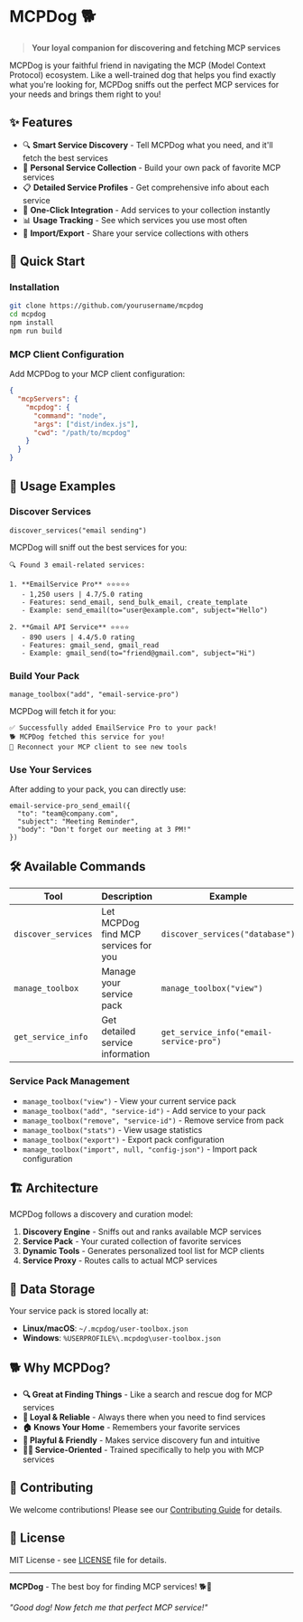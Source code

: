 # MCPDog 🐕

> **Your loyal companion for discovering and fetching MCP services**

MCPDog is your faithful friend in navigating the MCP (Model Context Protocol) ecosystem. Like a well-trained dog that helps you find exactly what you're looking for, MCPDog sniffs out the perfect MCP services for your needs and brings them right to you!

## ✨ Features

- 🔍 **Smart Service Discovery** - Tell MCPDog what you need, and it'll fetch the best services
- 🧰 **Personal Service Collection** - Build your own pack of favorite MCP services  
- 📋 **Detailed Service Profiles** - Get comprehensive info about each service
- 🎯 **One-Click Integration** - Add services to your collection instantly
- 📊 **Usage Tracking** - See which services you use most often
- 💾 **Import/Export** - Share your service collections with others

## 🚀 Quick Start

### Installation

```bash
git clone https://github.com/yourusername/mcpdog
cd mcpdog
npm install
npm run build
```

### MCP Client Configuration

Add MCPDog to your MCP client configuration:

```json
{
  "mcpServers": {
    "mcpdog": {
      "command": "node",
      "args": ["dist/index.js"],
      "cwd": "/path/to/mcpdog"
    }
  }
}
```

## 🐾 Usage Examples

### Discover Services
```
discover_services("email sending")
```

MCPDog will sniff out the best services for you:
```
🔍 Found 3 email-related services:

1. **EmailService Pro** ⭐⭐⭐⭐⭐
   - 1,250 users | 4.7/5.0 rating
   - Features: send_email, send_bulk_email, create_template
   - Example: send_email(to="user@example.com", subject="Hello")

2. **Gmail API Service** ⭐⭐⭐⭐
   - 890 users | 4.4/5.0 rating  
   - Features: gmail_send, gmail_read
   - Example: gmail_send(to="friend@gmail.com", subject="Hi")
```

### Build Your Pack
```
manage_toolbox("add", "email-service-pro")
```

MCPDog will fetch it for you:
```
✅ Successfully added EmailService Pro to your pack!
🐕 MCPDog fetched this service for you!
🔄 Reconnect your MCP client to see new tools
```

### Use Your Services
After adding to your pack, you can directly use:
```
email-service-pro_send_email({
  "to": "team@company.com",
  "subject": "Meeting Reminder", 
  "body": "Don't forget our meeting at 3 PM!"
})
```

## 🛠️ Available Commands

| Tool | Description | Example |
|------|-------------|---------|
| `discover_services` | Let MCPDog find MCP services for you | `discover_services("database")` |
| `manage_toolbox` | Manage your service pack | `manage_toolbox("view")` |
| `get_service_info` | Get detailed service information | `get_service_info("email-service-pro")` |

### Service Pack Management

- `manage_toolbox("view")` - View your current service pack
- `manage_toolbox("add", "service-id")` - Add service to your pack
- `manage_toolbox("remove", "service-id")` - Remove service from pack  
- `manage_toolbox("stats")` - View usage statistics
- `manage_toolbox("export")` - Export pack configuration
- `manage_toolbox("import", null, "config-json")` - Import pack configuration

## 🏗️ Architecture

MCPDog follows a discovery and curation model:

1. **Discovery Engine** - Sniffs out and ranks available MCP services
2. **Service Pack** - Your curated collection of favorite services
3. **Dynamic Tools** - Generates personalized tool list for MCP clients
4. **Service Proxy** - Routes calls to actual MCP services

## 📁 Data Storage

Your service pack is stored locally at:
- **Linux/macOS**: `~/.mcpdog/user-toolbox.json`
- **Windows**: `%USERPROFILE%\.mcpdog\user-toolbox.json`

## 🐕 Why MCPDog?

- **🔍 Great at Finding Things** - Like a search and rescue dog for MCP services
- **🦴 Loyal & Reliable** - Always there when you need to find services
- **🏠 Knows Your Home** - Remembers your favorite services
- **🎾 Playful & Friendly** - Makes service discovery fun and intuitive
- **🐕‍🦺 Service-Oriented** - Trained specifically to help you with MCP services

## 🤝 Contributing

We welcome contributions! Please see our [Contributing Guide](CONTRIBUTING.md) for details.

## 📄 License

MIT License - see [LICENSE](LICENSE) file for details.

---

**MCPDog** - The best boy for finding MCP services! 🐕🦴

*"Good dog! Now fetch me that perfect MCP service!"*